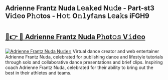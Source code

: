 ## Adrienne Frantz Nuda L𝚎a𝚔ed N𝚞𝚍e - Part-st3 Vi𝚍𝚎o P𝚑𝚘tos - H𝚘𝚝 O𝚗𝚕yf𝚊ns L𝚎a𝚔s iFGH9

# <h2><a href="http://kf5bq1.oniu.top/?m=Adrienne+Frantz+Nuda">🔗👉 🔴 Adrienne Frantz Nuda P𝚑ot𝚘𝚜 V𝚒d𝚎o</a></h2>

[![Adrienne Frantz Nuda Nu𝚍e𝚜](https://i.imgur.com/0qMVB7G.gif)](http://kf5bq1.oniu.top/?m=Adrienne+Frantz+Nuda)
Virtual dance creator and web entertainer Adrienne Frantz Nuda, celebrated for publishing dance and lifestyle tutorials through solo and collaborative dance presentations and brief clips. Inspiring coach Adrienne Frantz Nuda, celebrated for their ability to bring out the best in their athletes and teams.  
